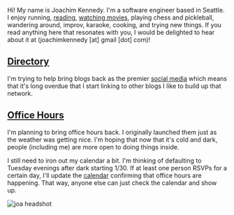 ---
---

Hi! My name is Joachim Kennedy.
I'm a software engineer based in Seattle.
I enjoy running, [reading](https://www.goodreads.com/review/list/29740555-joachim?ref=nav_mybooks&shelf=read&sort=date_read), [watching movies](https://letterboxd.com/kennedyj/films/by/date/), playing chess and pickleball, wandering around, improv, karaoke, cooking, and trying new things. If you read anything here that resonates with you, I would be delighted to hear about it at (joachimkennedy [at] gmail [dot] com)!

## [Directory](./directory)
I'm trying to help bring blogs back as the premier [social media](./p/social-media) which means that it's long overdue that I start linking to other blogs I like to build up that network.

## [Office Hours](./p/office-hours)
I'm planning to bring office hours back. I originally launched them just as the weather was getting nice. I'm hoping that now that it's cold and dark, people (including me) are more open to doing things inside.

I still need to iron out my calendar a bit. I'm thinking of defaulting to Tuesday evenings after dark starting 1/30. If at least one person RSVPs for a certain day, I'll update the [calendar](https://calendar.google.com/calendar/u/0?cid=MWFmZDZhZmUwNmZmNjhjMTFjOGYzMjVmNjMyMTNjNjM5ZTRlYTlkZjNlMDQ4NDJhYzkwNWU5YzUzMTE4YTIzMUBncm91cC5jYWxlbmRhci5nb29nbGUuY29t) confirming that office hours are happening. That way, anyone else can just check the calendar and show up.

![joa headshot](/joa.png)
